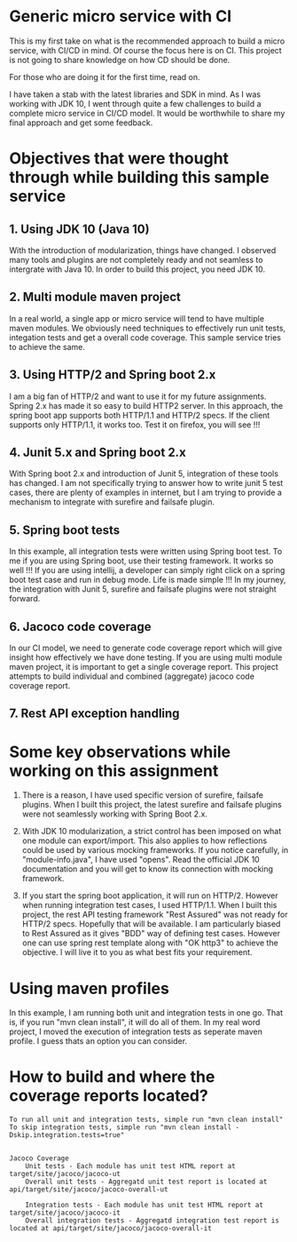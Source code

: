 # Generic micro service with CI

This is my first take on what is the recommended approach to build a micro service, with CI/CD in mind. Of course the focus here is on CI. This project is not going to share knowledge on how CD should be done.

For those who are doing it for the first time, read on.

I have taken a stab with the latest libraries and SDK in mind.
As I was working with JDK 10, I went through quite a few challenges to build a complete micro service in CI/CD model.
It would be worthwhile to share my final approach and get some feedback.

# Objectives that were thought through while building this sample service

## 1. Using JDK 10 (Java 10)

With the introduction of modularization, things have changed. I observed many tools and plugins are not completely ready and not seamless to intergrate with Java 10.
In order to build this project, you need JDK 10.

## 2. Multi module maven project

In a real world, a single app or micro service will tend to have multiple maven modules.
We obviously need techniques to effectively run unit tests, integation tests and get a overall code coverage.
This sample service tries to achieve the same.

## 3. Using HTTP/2 and Spring boot 2.x

I am a big fan of HTTP/2 and want to use it for my future assignments. Spring 2.x has made it so easy to build HTTP2 server.
In this approach, the spring boot app supports both HTTP/1.1 and HTTP/2 specs.
If the client supports only HTTP/1.1, it works too. Test it on firefox, you will see !!!

## 4. Junit 5.x and Spring boot 2.x

With Spring boot 2.x and introduction of Junit 5, integration of these tools has changed.
I am not specifically trying to answer how to write junit 5 test cases, there are plenty of examples in internet, 
but I am trying to provide a mechanism to integrate with surefire and failsafe plugin.

## 5. Spring boot tests

In this example, all integration tests were written using Spring boot test.
To me if you are using Spring boot, use their testing framework. It works so well !!!
If you are using intellij, a developer can simply right click on a spring boot test case and run in debug mode. Life is made simple !!!
In my journey, the integration with Junit 5, surefire and failsafe plugins were not straight forward.

## 6. Jacoco code coverage

In our CI model, we need to generate code coverage report which will give insight how effectively we have done testing.
If you are using multi module maven project, it is important to get a single coverage report.
This project attempts to build individual and combined (aggregate) jacoco code coverage report.

## 7. Rest API exception handling

# Some key observations while working on this assignment

1. There is a reason, I have used specific version of surefire, failsafe plugins. 
When I built this project, the latest surefire and failsafe plugins were not seamlessly working with Spring Boot 2.x.

2. With JDK 10 modularization, a strict control has been imposed on what one module can export/import. 
This also applies to how reflections could be used by various mocking frameworks. If you notice carefully, in "module-info.java", I have used "opens". 
Read the official JDK 10 documentation and you will get to know its connection with mocking framework. 

3. If you start the spring boot application, it will run on HTTP/2. However when running integration test cases, I used HTTP/1.1.
When I built this project, the rest API testing framework "Rest Assured" was not ready for HTTP/2 specs. Hopefully that will be available.
I am particularly biased to Rest Assured as it gives "BDD" way of defining test cases. 
However one can use spring rest template along with "OK http3" to achieve the objective. I will live it to you as what best fits your requirement.

# Using maven profiles

In this example, I am running both unit and integration tests in one go. That is, if you run "mvn clean install", it will do all of them.
In my real word project, I moved the execution of integration tests as seperate maven profile. I guess thats an option you can consider.

# How to build and where the coverage reports located?

    To run all unit and integration tests, simple run "mvn clean install"
    To skip integration tests, simple run "mvn clean install -Dskip.integration.tests=true"
    

    Jacoco Coverage
        Unit tests - Each module has unit test HTML report at target/site/jacoco/jacoco-ut
        Overall unit tests - Aggregatd unit test report is located at api/target/site/jacoco/jacoco-overall-ut

        Integration tests - Each module has unit test HTML report at target/site/jacoco/jacoco-it
        Overall integration tests - Aggregatd integration test report is located at api/target/site/jacoco/jacoco-overall-it